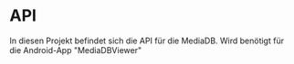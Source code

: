 # API
In diesen Projekt befindet sich die API für die MediaDB. Wird benötigt für die Android-App "MediaDBViewer"

